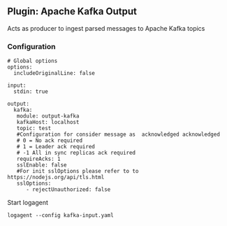 ## Plugin: Apache Kafka Output

Acts as producer to ingest parsed messages to Apache Kafka topics
 
### Configuration

```
# Global options
options:
  includeOriginalLine: false

input:
  stdin: true

output:
  kafka: 
   module: output-kafka
   kafkaHost: localhost
   topic: test
   #Configuration for consider message as  acknowledged acknowledged
   # 0 = No ack required
   # 1 = Leader ack required
   # -1 All in sync replicas ack required
   requireAcks: 1
   sslEnable: false
   #For init sslOptions please refer to to https://nodejs.org/api/tls.html
   sslOptions: 
      - rejectUnauthorized: false

```

Start logagent

```
logagent --config kafka-input.yaml
```